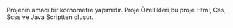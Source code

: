 Projenin amacı bir kornometre yapımıdır. 
Proje Özellikleri;bu proje Html, Css, Scss ve Java Scriptten oluşur.
